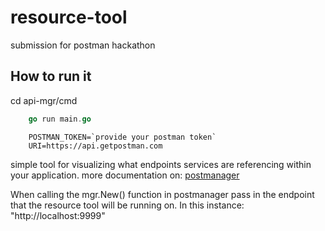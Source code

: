 # resource-tool

submission for postman hackathon

## How to run it

cd api-mgr/cmd

```go
    go run main.go
```

```
    POSTMAN_TOKEN=`provide your postman token`
    URI=https://api.getpostman.com
```

simple tool for visualizing what endpoints services are referencing within your application.
more documentation on: [postmanager](https://github.com/mar-tina/postmanager/edit/main/README.md)

When calling the mgr.New() function in postmanager pass in the endpoint that the resource tool will be running on. In this instance: "http://localhost:9999"

